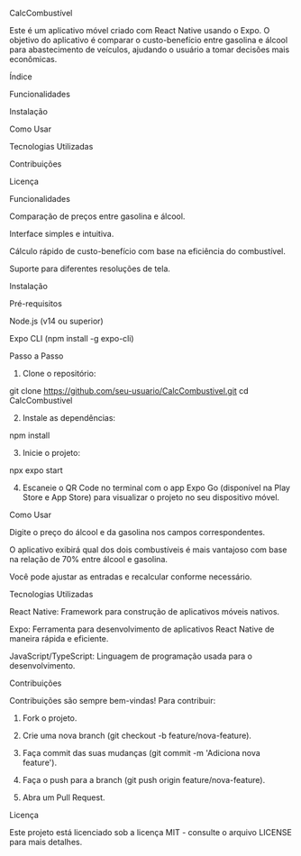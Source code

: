 CalcCombustível

Este é um aplicativo móvel criado com React Native usando o Expo. O objetivo do aplicativo é comparar o custo-benefício entre gasolina e álcool para abastecimento de veículos, ajudando o usuário a tomar decisões mais econômicas.

Índice

Funcionalidades

Instalação

Como Usar

Tecnologias Utilizadas

Contribuições

Licença


Funcionalidades

Comparação de preços entre gasolina e álcool.

Interface simples e intuitiva.

Cálculo rápido de custo-benefício com base na eficiência do combustível.

Suporte para diferentes resoluções de tela.


Instalação

Pré-requisitos

Node.js (v14 ou superior)

Expo CLI (npm install -g expo-cli)


Passo a Passo

1. Clone o repositório:

git clone https://github.com/seu-usuario/CalcCombustivel.git
cd CalcCombustivel


2. Instale as dependências:

npm install


3. Inicie o projeto:

npx expo start


4. Escaneie o QR Code no terminal com o app Expo Go (disponível na Play Store e App Store) para visualizar o projeto no seu dispositivo móvel.



Como Usar

Digite o preço do álcool e da gasolina nos campos correspondentes.

O aplicativo exibirá qual dos dois combustíveis é mais vantajoso com base na relação de 70% entre álcool e gasolina.

Você pode ajustar as entradas e recalcular conforme necessário.


Tecnologias Utilizadas

React Native: Framework para construção de aplicativos móveis nativos.

Expo: Ferramenta para desenvolvimento de aplicativos React Native de maneira rápida e eficiente.

JavaScript/TypeScript: Linguagem de programação usada para o desenvolvimento.


Contribuições

Contribuições são sempre bem-vindas! Para contribuir:

1. Fork o projeto.


2. Crie uma nova branch (git checkout -b feature/nova-feature).


3. Faça commit das suas mudanças (git commit -m 'Adiciona nova feature').


4. Faça o push para a branch (git push origin feature/nova-feature).


5. Abra um Pull Request.



Licença

Este projeto está licenciado sob a licença MIT - consulte o arquivo LICENSE para mais detalhes.

